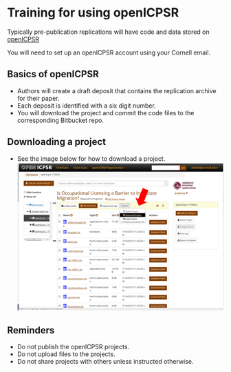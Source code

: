 # Training for using openICPSR
Typically pre-publication replications will have code and data stored on [openICPSR](https://www.openicpsr.org/openicpsr/aea)

You will need to set up an openICPSR account using your Cornell email.

## Basics of openICPSR
- Authors will create a draft deposit that contains the replication archive for their paper.
- Each deposit is identified with a six digit number.
- You will download the project and commit the code files to the corresponding Bitbucket repo.

## Downloading a project
- See the image below for how to download a project.
![](images/openICPSRexample.png)

## Reminders
- Do not publish the openICPSR projects.
- Do not upload files to the projects.
- Do not share projects with others unless instructed otherwise.
